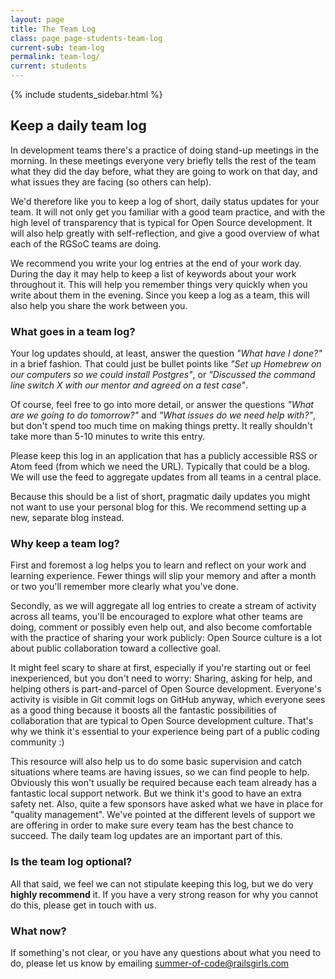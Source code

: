 ```yaml
---
layout: page
title: The Team Log
class: page page-students-team-log
current-sub: team-log
permalink: team-log/
current: students
---
```


{% include students_sidebar.html %}

## Keep a daily team log

In development teams there's a practice of doing stand-up meetings in the
morning. In these meetings everyone very briefly tells the rest of the team
what they did the day before, what they are going to work on that day, and what
issues they are facing (so others can help).

We'd therefore like you to keep a log of short, daily status updates for your
team. It will not only get you familiar with a good team practice, and with the
high level of transparency that is typical for Open Source development. It will
also help greatly with self-reflection, and give a good overview of what each
of the RGSoC teams are doing.

We recommend you write your log entries at the end of your work day. During the
day it may help to keep a list of keywords about your work throughout it. This
will help you remember things very quickly when you write about them in the
evening. Since you keep a log as a team, this will also help you share the work
between you.

### What goes in a team log?

Your log updates should, at least, answer the question *"What have I done?"* in
a brief fashion. That could just be bullet points like *"Set up Homebrew on our
computers so we could install Postgres"*, or *"Discussed the command line
switch X with our mentor and agreed on a test case"*.

Of course, feel free to go into more detail, or answer the questions *"What are
we going to do tomorrow?"* and *"What issues do we need help with?"*, but don't
spend too much time on making things pretty. It really shouldn't take more than
5-10 minutes to write this entry.

Please keep this log in an application that has a publicly accessible RSS or
Atom feed (from which we need the URL). Typically that could be a blog.  We
will use the feed to aggregate updates from all teams in a central place.

Because this should be a list of short, pragmatic daily updates you might not
want to use your personal blog for this. We recommend setting up a new,
separate blog instead.

### Why keep a team log?

First and foremost a log helps you to learn and reflect on your work and
learning experience. Fewer things will slip your memory and after a month or
two you'll remember more clearly what you've done.

Secondly, as we will aggregate all log entries to create a stream of activity
across all teams, you'll be encouraged to explore what other teams are doing,
comment or possibly even help out, and also become comfortable with the
practice of sharing your work publicly: Open Source culture is a lot about
public collaboration toward a collective goal.

It might feel scary to share at first, especially if you're starting out or
feel inexperienced, but you don't need to worry: Sharing, asking for help, and
helping others is part-and-parcel of Open Source development. Everyone's
activity is visible in Git commit logs on GitHub anyway, which everyone sees
as a good thing because it boosts all the fantastic possibilities of collaboration
that are typical to Open Source development culture. That's why we think it's
essential to your experience being part of a public coding community :)

This resource will also help us to do some basic supervision and catch
situations where teams are having issues, so we can find people to help.
Obviously this won't usually be required because each team already has a
fantastic local support network. But we think it's good to have an extra safety
net. Also, quite a few sponsors have asked what we have in place for "quality
management". We've pointed at the different levels of support we are offering
in order to make sure every team has the  best chance to succeed. The daily
team log updates are an important part of this.

### Is the team log optional?

All that said, we feel we can not stipulate keeping this log, but we do very
**highly recommend** it. If you have a very strong reason for why you cannot do
this, please get in touch with us.

### What now?

<!-- Once you've set up your blog/application please add the feed URL to your team
profile in the [RGSoC Teams App](http://teams.railsgirlssummerofcode.org/). -->

If something's not clear, or you have any questions about what you need to
do, please let us know by emailing
[summer-of-code@railsgirls.com](mailto:summer-of-code@railsgirls.com)


